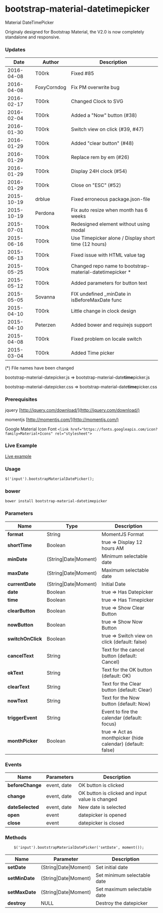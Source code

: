 # bootstrap-material-datetimepicker
Material DateTimePicker 

Originaly designed for Bootstrap Material, the V2.0 is now completely standalone and responsive.

### Updates

| Date				| Author			| Description											 |
| ----------------- | ----------------- | ------------------------------------------------------ |
| 2016-04-08		| T00rk				| Fixed #85	 								 	 		 |
| 2016-04-08		| FoxyCorndog		| Fix PM overwrite bug	 					 	 		 |
| 2016-02-17		| T00rk				| Changed Clock to SVG	 					 	 		 |
| 2016-02-04		| T00rk				| Added a "Now" button (#38)	 					 	 |
| 2016-01-30		| T00rk				| Switch view on click (#39, #47)	 					 |
| 2016-01-29		| T00rk				| Added "clear button" (#48)		 					 |
| 2016-01-29		| T00rk				| Replace rem by em (#26)			 					 |
| 2016-01-29		| T00rk				| Display 24H clock (#54)			 					 |
| 2016-01-29		| T00rk				| Close on "ESC" (#52)			 					 	 |
| 2015-10-19		| drblue 			| Fixed erroneous package.json-file 					 |
| 2015-10-19		| Perdona			| Fix auto resize when month has 6 weeks				 |
| 2015-07-01		| T00rk 			| Redesigned element without using modal				 |
| 2015-06-16		| T00rk 			| Use Timepicker alone / Display short time (12 hours)	 |
| 2015-06-13		| T00rk 			| Fixed issue with HTML value tag 						 |
| 2015-05-25		| T00rk 			| Changed repo name to bootstrap-material-datetimepicker * |
| 2015-05-12		| T00rk				| Added parameters for button text						 |
| 2015-05-05		| Sovanna			| FIX undefined _minDate in isBeforeMaxDate func		 |
| 2015-04-10		| T00rk				| Little change in clock design							 |
| 2015-04-10		| Peterzen			| Added bower and requirejs support						 |
| 2015-04-08		| T00rk				| Fixed problem on locale switch						 |
| 2015-03-04		| T00rk				| Added Time picker										 |
(\*) File names have been changed 

bootstrap-material-datepicker.js => bootstrap-material-date**time**picker.js

bootstrap-material-datepicker.css => bootstrap-material-date**time**picker.css
	
### Prerequisites

jquery [http://jquery.com/download/](http://jquery.com/download/)

momentjs [http://momentjs.com/](http://momentjs.com/)

Google Material Icon Font `<link href="https://fonts.googleapis.com/icon?family=Material+Icons" rel="stylesheet">`


### Live Example

[Live example](http://t00rk.github.io/bootstrap-material-datetimepicker/)

### Usage

	$('input').bootstrapMaterialDatePicker();

### bower

	bower install bootstrap-material-datetimepicker
	
### Parameters

| Name				| Type							| Description									|
| ----------------- | ----------------------------- | --------------------------------------------- |
| **format**		| String						| MomentJS Format								|
| **shortTime**		| Boolean						| true => Display 12 hours AM|PM 				|
| **minDate**		| (String\|Date\|Moment)		| Minimum selectable date						|
| **maxDate**		| (String\|Date\|Moment)		| Maximum selectable date						|
| **currentDate**	| (String\|Date\|Moment)		| Initial Date									|
| **date**			| Boolean						| true => Has Datepicker						|
| **time**			| Boolean						| true => Has Timepicker						|
| **clearButton**	| Boolean						| true => Show Clear Button						|
| **nowButton**		| Boolean						| true => Show Now Button						|
| **switchOnClick**	| Boolean						| true => Switch view on click (default: false) |
| **cancelText**	| String						| Text for the cancel button (default: Cancel)	|
| **okText**		| String						| Text for the OK button (default: OK)			|
| **clearText**		| String						| Text for the Clear button (default: Clear)	|
| **nowText**		| String						| Text for the Now button (default: Now)		|
| **triggerEvent**		| String						| Event to fire the calendar (default: focus)		|
| **monthPicker**	| Boolean						| true => Act as monthpicker (hide calendar) (default: false) |



### Events

| Name				| Parameters				| Description										|
| ----------------- | ------------------------- | ------------------------------------------------- |
| **beforeChange**	| event, date				| OK button is clicked								|
| **change**		| event, date				| OK button is clicked and input value is changed	|
| **dateSelected**	| event, date				| New date is selected								|
| **open**	        | event				        | datepicker is opened								|
| **close**	        | event				        | datepicker is closed								|


### Methods

        $('input').bootstrapMaterialDatePicker('setDate', moment());

| Name				| Parameter					| Description					|
| ----------------- | ------------------------- | ----------------------------- |
| **setDate**		| (String\|Date\|Moment)	| Set initial date				|
| **setMinDate**	| (String\|Date\|Moment)	| Set minimum selectable date	|
| **setMaxDate**	| (String\|Date\|Moment)	| Set maximum selectable date	|
| **destroy**		| NULL						| Destroy the datepicker		|

	
